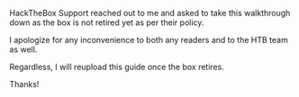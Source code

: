 HackTheBox Support reached out to me and asked to take this walkthrough down as the box is not retired yet as per their policy. 

I apologize for any inconvenience to both any readers and to the HTB team as well.

Regardless, I will reupload this guide once the box retires. 

Thanks!
